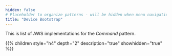 ```yaml
---
hidden: false
# Placeholder to organize patterns - will be hidden when menu navigation becomes untenable
title: "Device Bootstrap"
---
```

This is list of AWS implementations for the _Command_ pattern.

{{% children   style="h4" depth="2" description="true" showhidden="true" %}}